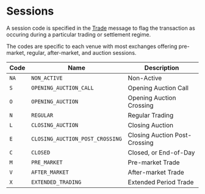 # Sessions

A session code is specified in the [Trade](./command-trade-insert.md) message to flag the transaction as occuring during a particular trading or settlement regime.

The codes are specific to each venue with most exchanges offering pre-market, regular, after-market, and auction sessions.

| Code | Name | Description |
|---|---|---|
| `NA` | `NON_ACTIVE` | Non-Active |
| `S` | `OPENING_AUCTION_CALL` | Opening Auction Call |
| `O` | `OPENING_AUCTION` | Opening Auction Crossing |
| `N` | `REGULAR` | Regular Trading |
| `L` | `CLOSING_AUCTION` | Closing Auction |
| `E` | `CLOSING_AUCTION_POST_CROSSING` | Closing Auction Post-Crossing |
| `C` | `CLOSED` | Closed, or End-of-Day |
| `M` | `PRE_MARKET` | Pre-market Trade |
| `V` | `AFTER_MARKET` | After-market Trade |
| `X` | `EXTENDED_TRADING` | Extended Period Trade |